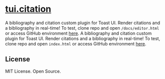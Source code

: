 # [tui.citation](https://shreyravi.github.io/tui.citation/)
A bibliography and citation custom plugin for Toast UI. Render citations and a bibliography in real-time! To test, clone repo and open `/docs/editor.html` or access GitHub environment [here](https://shreyravi.github.io/tui.citation/).
A bibliography and citation custom plugin for Toast UI. Render citations and a bibliography in real-time! To test, clone repo and open `index.html` or access GitHub environment [here](https://shreyravi.github.io/tui.citation/).

<!--<p align="center"><img src="https://github.com/ShreyRavi/tui.citation/raw/main/screenshot.png" height="93%" width="93%"></img>Screenshot of the demo of tui.citation Toast-UI Plugin.</p>-->

<!--<a href="https://shreyravi.github.io/tui.citation/">See Demo here.</a>-->

<!--## File Structure
- `docs` - contains the demo `HTML` file
### Primary Files
- `index.html` - live demo of plugin in action [here](https://shreyravi.github.io/tui.citation/)
- `src/js` - contains main logic for plugin
- `src/css` - contains basic styling for bibliography and citation rendering
- `test` - will contain unit tests _still in progress_
### Other Files
- `screenshot.png` - a screenshot of the plugin in action
- `README.md` - self-explanatory
- `LICENSE` - MIT License-->

## License
MIT License. Open Source.
